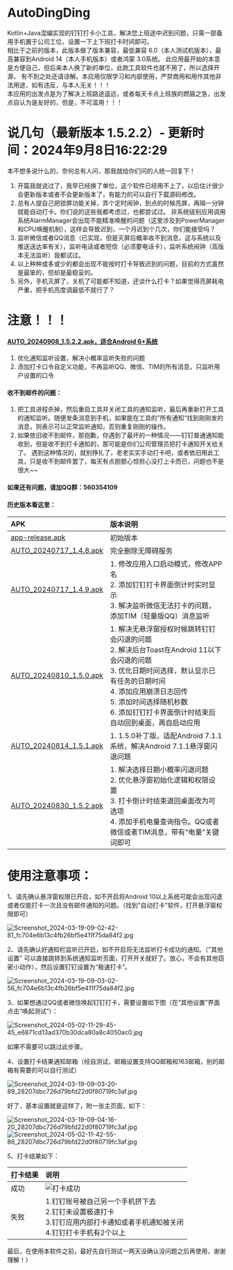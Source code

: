 # AutoDingDing

Kotlin+Java混编实现的钉钉打卡小工具，解决您上班途中迟到问题，只需一部备用手机置于公司工位，设置一下上下班打卡时间即可。  
相比于之前的版本，此版本做了版本兼容，最低兼容 6.0（本人测试机版本），最高兼容到Android 14（本人手机版本）或者鸿蒙
3.0系统。 此应用最开始的本意是方便自己，但后来本人换了新的单位，此款工具软件也就不用了，所以选择开源，
有不到之处还请谅解。本应用仅限学习和内部使用，严禁商用和用作其他非法用途，如有违反，与本人无关！！！  
本应用的出发点是为了解决上班路途遥远，或者每天卡点上班族的燃眉之急，出发点自认为是友好的，但是，不可滥用！！！

# 说几句（最新版本 1.5.2.2）- 更新时间：2024年9月8日16:22:29

本不想多说什么的，奈何总有人问，那我就给你们问的人统一回复下！

1. 开篇我就说过了，我早已经换了单位，这个软件已经用不上了，以后估计很少会更新版本或者不会更新版本了，有能力的可以自行下载源码修改。
2. 总有人提自己把锁屏功能关掉，弄个定时闹钟，到点的时候亮屏，再隔一分钟就能自动打卡。你们说的这些我都考虑过，也都尝试过。
   非系统级别应用调用系统AlarmManager会出现不能精准唤醒的问题（这里涉及到PowerManager和CPU唤醒机制），这样会导致迟到，一个月迟到个几次，你们能接受吗？
3. 监听微信或者QQ消息（已实现，但是灭屏后概率收不到消息，这与系统以及推送送达率有关），监听电话或者短信（必须要电话卡），监听系统闹钟（高版本无法监听）我都试过。
4. 以上种种或多或少的都会出现不能按时打卡导致迟到的问题，目前的方式虽然是最笨的，但却是最稳妥的。
5. 另外，手机灭屏了，关机了可能都不知道，还谈什么打卡？如果觉得亮屏耗电严重，把手机亮度调最低不就行了？

# 注意！！！

#### [AUTO_20240908_1.5.2.2.apk，适合Android 6+系统](apk/auto/release/AUTO_20240908_1.5.2.2.apk)

1. 优化通知监听设置，解决小概率监听失败的问题
2. 添加打卡口令自定义功能，不再监听QQ、微信、TIM的所有消息，只监听用户设置的口令

#### 收不到邮件的问题：

1. 把工具进程杀掉，然后重启工具并关闭工具的通知监听，最后再重新打开工具的通知监听。随便发条消息到手机，如果能在工具的”所有通知“找到刚刚发的消息，则表示可以正常监听通知，否则重复刚刚的操作。
2. 如果依旧收不到邮件，那抱歉，你遇到了最坏的一种情况——钉钉普通通知能收到，但是收不到打卡通知的，那可能是你们公司管理员把打卡通知开关给关了。
   遇到这种情况的，就别挣扎了，老老实实手动打卡吧，或者依旧用此工具，只是收不到邮件罢了，每天有点胆颤心惊担心没打上卡而已，问题也不是很大~~

#### 如果还有问题，请加QQ群：560354109

#### 历史版本看这里：

| APK                                                            | 版本说明                                                                                                                                                        |
|:---------------------------------------------------------------|:------------------------------------------------------------------------------------------------------------------------------------------------------------|
| [app-release.apk](apk/history/app-release.apk)                 | 初始版本                                                                                                                                                        |
| [AUTO_20240717_1.4.8.apk](apk/history/AUTO_20240717_1.4.8.apk) | 完全删除无障碍服务                                                                                                                                                   |
| [AUTO_20240717_1.4.9.apk](apk/history/AUTO_20240717_1.4.9.apk) | 1. 修改应用入口启动模式，修改APP名<br>2. 添加钉钉打卡界面倒计时实时显示<br>3. 解决监听微信无法打卡的问题，添加TIM（轻量版QQ）消息监听                                                                             |
| [AUTO_20240810_1.5.0.apk](apk/history/AUTO_20240810_1.5.0.apk) | 1. 解决无悬浮窗授权时候跳转钉钉会闪退的问题<br>2. 解决后台Toast在Android 11以下会闪退的问题<br>3. 优化日期时间选择，默认显示已有任务的日期时间<br>4. 添加应用崩溃日志回传<br>5. 添加时间选择随机秒数<br>6. 添加钉钉打卡界面倒计时结束后自动回到桌面，再自启动应用 |
| [AUTO_20240814_1.5.1.apk](apk/history/AUTO_20240814_1.5.1.apk) | 1. 1.5.0补丁版，适配Android 7.1.1系统，解决Android 7.1.1悬浮窗闪退问题                                                                                                        |
| [AUTO_20240830_1.5.2.apk](apk/history/AUTO_20240830_1.5.2.apk) | 1. 解决选择日期小概率闪退问题<br>2. 优化悬浮窗初始化逻辑和权限设置<br>3. 打卡倒计时结束退回桌面改为可选项<br>4. 添加手机电量查询指令。QQ或者微信或者TIM消息，带有“电量”关键词即可                                                    |

# 使用注意事项：

1、请先确认悬浮窗权限已开启，如不开启将Android
10以上系统可能会出现闪退或者仅能打卡一次且没有邮件通知的问题。（找到"自动打卡"软件，打开悬浮窗权限即可）

![Screenshot_2024-03-19-09-02-42-81_fc704e6b13c4fb26bf5e411f75da84f2.jpg](appImage/Screenshot_2024-03-19-09-02-42-81_fc704e6b13c4fb26bf5e411f75da84f2.jpg)

2、请先确认好通知栏监听已开启，如不开启将无法监听打卡成功的通知。（"其他设置"
可以直接跳转到系统通知监听页面，打开开关就好了。放心，不会有其他窃密小动作），然后设置钉钉设置为“极速打卡”。

![Screenshot_2024-03-19-09-03-02-56_fc704e6b13c4fb26bf5e411f75da84f2.jpg](appImage/Screenshot_2024-03-19-09-03-02-56_fc704e6b13c4fb26bf5e411f75da84f2.jpg)

3、如果想通过QQ或者微信唤起钉钉打卡，需要设置如下图（在“其他设置”界面点击“唤起测试”）：

![Screenshot_2024-05-02-11-29-45-45_e6871cd13ad370b30dca80a8c4050ac0.jpg](appImage/Screenshot_2024-05-02-11-29-45-45_e6871cd13ad370b30dca80a8c4050ac0.jpg)

如果不需要可以跳过此步骤。

4、设置打卡结果通知邮箱（经自测试，邮箱设置支持QQ邮箱和163邮箱，别的邮箱有需要的可以自行测试）

![Screenshot_2024-03-19-09-03-20-89_28207dbc726d79bfd22d0f80719fc3af.jpg](appImage/Screenshot_2024-03-19-09-03-20-89_28207dbc726d79bfd22d0f80719fc3af.jpg)

好了，基本设置就是这样了，附一张主页面，如下：

![Screenshot_2024-03-19-09-04-16-20_28207dbc726d79bfd22d0f80719fc3af.jpg](appImage/Screenshot_2024-03-19-09-04-16-20_28207dbc726d79bfd22d0f80719fc3af.jpg)
![Screenshot_2024-05-02-11-42-55-86_28207dbc726d79bfd22d0f80719fc3af.jpg](appImage/Screenshot_2024-05-02-11-42-55-86_28207dbc726d79bfd22d0f80719fc3af.jpg)

5、打卡结果如下：

| 打卡结果 | 说明                                                                                  |
|:-----|:------------------------------------------------------------------------------------|
| 成功   | ![打卡成功](appImage/6.png)                                                             |
| 失败   | 1.钉钉账号被自己另一个手机挤下去 <br/> 2.钉钉未设置极速打卡 <br/> 3.钉钉应用内部打卡通知或者手机通知被关闭 <br/> 4.钉钉打卡手机有2个以上 |

最后，在使用本软件之前，最好先自行测试一两天没确认没问题之后再使用，谢谢理解！）
